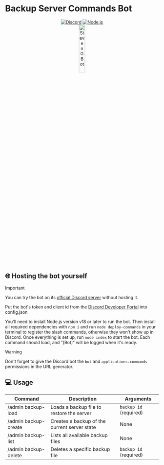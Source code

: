 # Backup Server Commands Bot

<div align="center">
    <a href="https://discord.gg/Uy9m5TP5na"><img src="https://img.shields.io/badge/Discord-7289DA?style=for-the-badge&logo=discord&logoColor=white" alt="Discord"/></a>
    <a href="https://nodejs.org/en"><img src="https://img.shields.io/badge/Node.js-43853D?logo=node.js&logoColor=white&style=for-the-badge" alt="Node.js"/></a>
    <br>
    <img src="https://images-ext-1.discordapp.net/external/XhMU3Cbd5O5qLLqNmSjMwy5my_50VIZ1CGONpCns_h0/%3Fsize%3D4096%26ignore%3Dtrue%29./https/cdn.discordapp.com/avatars/1138397517067854027/2fc0ede8b3cd2dc5484ce74a7a5e8dc3.png?format=webp&quality=lossless&width=473&height=473" alt="Steven G Bot" width="20%"/>
</div>

## 🌐 Hosting the bot yourself

> [!IMPORTANT]
> You can try the bot on its [official Discord server](https://discord.gg/Sb9Y6hx2Ck) without hosting it.

Put the bot's token and client id from the [Discord Developer Portal](https://discord.com/developers) into config.json

You'll need to install Node.js version v18 or later to run the bot. Then install all required dependencies with `npm i` and run `node deploy-commands` in your terminal to register the slash commands, otherwise they won't show up in Discord. Once everything is set up, run `node index` to start the bot. Each command should load, and "\[Bot\]" will be logged when it's ready.

> [!WARNING]
> Don't forget to give the Discord bot the `bot` and `applications.commands` permissions in the URL generator.

## 💻 Usage

| Command              | Description                                | Arguments                 |
|----------------------|--------------------------------------------|---------------------------|
| /admin backup-load   | Loads a backup file to restore the server | `backup id` (required)     |
| /admin backup-create | Creates a backup of the current server state | None                    |
| /admin backup-list   | Lists all available backup files          | None                       |
| /admin backup-delete | Deletes a specific backup file            | `backup id` (required)     |

